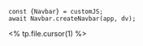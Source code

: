 ```dataviewjs
const {Navbar} = customJS;
await Navbar.createNavbar(app, dv); 
```
<% tp.file.cursor(1) %>